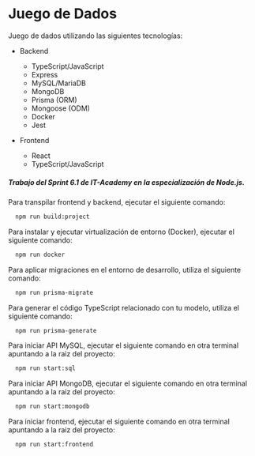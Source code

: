 # Juego de Dados

Juego de dados utilizando las siguientes tecnologías:

- Backend

  - TypeScript/JavaScript
  - Express
  - MySQL/MariaDB
  - MongoDB
  - Prisma (ORM)
  - Mongoose (ODM)
  - Docker
  - Jest

- Frontend

  - React
  - TypeScript/JavaScript

##### Trabajo del Sprint 6.1 de IT-Academy en la especialización de Node.js.

Para transpilar frontend y backend, ejecutar el siguiente comando:

```bash
  npm run build:project
```

Para instalar y ejecutar virtualización de entorno (Docker), ejecutar el siguiente comando:

```bash
  npm run docker
```

Para aplicar migraciones en el entorno de desarrollo, utiliza el siguiente comando:

```bash
  npm run prisma-migrate
```

Para generar el código TypeScript relacionado con tu modelo, utiliza el siguiente comando:

```bash
  npm run prisma-generate
```

Para iniciar API MySQL, ejecutar el siguiente comando en otra terminal apuntando a la raiz del proyecto:

```bash
  npm run start:sql
```

Para iniciar API MongoDB, ejecutar el siguiente comando en otra terminal apuntando a la raiz del proyecto:

```bash
  npm run start:mongodb
```

Para iniciar frontend, ejecutar el siguiente comando en otra terminal apuntando a la raiz del proyecto:

```bash
  npm run start:frontend
```
